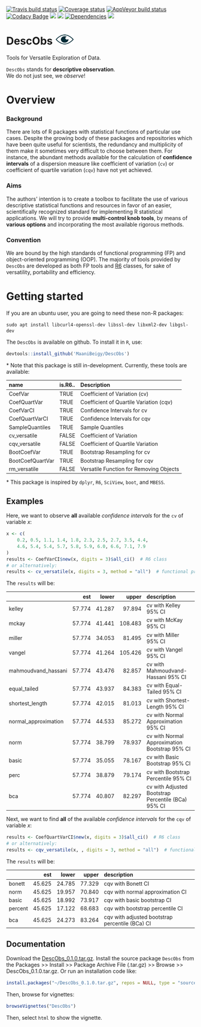 [![Travis build status](https://travis-ci.org/MaaniBeigy/DescObs.svg?branch=master)](https://travis-ci.org/MaaniBeigy/DescObs)
[![Coverage status](https://codecov.io/gh/MaaniBeigy/DescObs/branch/master/graph/badge.svg)](https://codecov.io/github/MaaniBeigy/DescObs?branch=master)
[![AppVeyor build status](https://ci.appveyor.com/api/projects/status/github/MaaniBeigy/DescObs?branch=master&svg=true)](https://ci.appveyor.com/project/MaaniBeigy/DescObs)
[![Codacy Badge](https://api.codacy.com/project/badge/Grade/9ad35951ceb94dfe96f3bb1f2fc55468)](https://www.codacy.com/app/MaaniBeigy/DescObs?utm_source=github.com&amp;utm_medium=referral&amp;utm_content=MaaniBeigy/DescObs&amp;utm_campaign=Badge_Grade)
[![](https://img.shields.io/github/languages/code-size/MaaniBeigy/DescObs.svg)](https://github.com/MaaniBeigy/DescObs)
[![](https://img.shields.io/github/last-commit/MaaniBeigy/DescObs.svg)](https://github.com/MaaniBeigy/DescObs/commits/master)
[![Dependencies](https://tinyverse.netlify.com/badge/DescObs)](https://cran.r-project.org/package=DescObs)
[![](https://img.shields.io/badge/lifecycle-experimental-orange.svg)](https://www.tidyverse.org/lifecycle/#experimental)


# DescObs ![DescObs](eye.png)
Tools for Versatile Exploration of Data.   

`DescObs` stands for **descriptive observation**.    
We do not just see, we *observe*!   

# Overview   

### Background    

There are lots of R packages with statistical functions of particular use cases.
Despite the growing body of these packages and repositories which have been
quite useful for scientists, the redundancy and multiplicity of them
make it sometimes very difficult to choose between them. For instance, the 
abundant methods available for the calculation of **confidence intervals** of a 
dispersion measure like coefficient of variation (`cv`) or coefficient of quartile variation (`cqv`) have not yet achieved.    

### Aims    

The authors' intention is to create a toolbox to facilitate the use of various 
descriptive statistical functions and resources in favor of an easier, 
scientifically recognized standard for implementing R statistical applications. 
We will try to provide **multi-control knob tools**, by means of 
**various options** and incorporating the most available rigorous methods.   

### Convention       

We are bound by the high standards of functional programming (FP) and object-oriented programming (OOP). The majority of tools provided by `DescObs` are developed as both FP tools and [R6](https://github.com/r-lib/R6) classes, for sake of versatility, portability and efficiency.

# Getting started    

If you are an ubuntu user, you are going to need these non-R packages:    
```linux
sudo apt install libcurl4-openssl-dev libssl-dev libxml2-dev libgsl-dev   
```   

The `DescObs` is available on github. To install it in `R`, use:    

```r
devtools::install_github('MaaniBeigy/DescObs')  
```
\* Note that this package is still in-development. Currently, these tools are
available:     

|name             |is.R6.. |Description                             |
|:----------------|:-------|:---------------------------------------|
|CoefVar          |TRUE    |Coefficient of Variation (cv)           |
|CoefQuartVar     |TRUE    |Coefficient of Quartile Variation (cqv) |
|CoefVarCI        |TRUE    |Confidence Intervals for cv             |
|CoefQuartVarCI   |TRUE    |Confidence Intervals for cqv            |
|SampleQuantiles  |TRUE    |Sample Quantiles                        |
|cv_versatile     |FALSE   |Coefficient of Variation                |
|cqv_versatile    |FALSE   |Coefficient of Quartile Variation       |
|BootCoefVar      |TRUE    |Bootstrap Resampling for cv             |
|BootCoefQuartVar |TRUE    |Bootstrap Resampling for cqv            |
|rm_versatile     |FALSE   |Versatile Function for Removing Objects |




\* This package is inspired by `dplyr`, `R6`, `SciView`, `boot`, and `MBESS`.    

## Examples    

Here, we want to observe **all** available *confidence intervals* for the `cv` 
of variable *x*:     
```r
x <- c(
    0.2, 0.5, 1.1, 1.4, 1.8, 2.3, 2.5, 2.7, 3.5, 4.4,
    4.6, 5.4, 5.4, 5.7, 5.8, 5.9, 6.0, 6.6, 7.1, 7.9
)
results <- CoefVarCI$new(x, digits = 3)$all_ci()  # R6 class
# or alternatively: 
results <- cv_versatile(x, digits = 3, method = "all")  # functional programming
```
The `results` will be:    

|                     |    est|  lower|   upper|description                                        |
|:--------------------|------:|------:|-------:|:--------------------------------------------------|
|kelley               | 57.774| 41.287|  97.894|cv with Kelley 95% CI                              |
|mckay                | 57.774| 41.441| 108.483|cv with McKay 95% CI                               |
|miller               | 57.774| 34.053|  81.495|cv with Miller 95% CI                              |
|vangel               | 57.774| 41.264| 105.426|cv with Vangel 95% CI                              |
|mahmoudvand_hassani  | 57.774| 43.476|  82.857|cv with Mahmoudvand-Hassani 95% CI                 |
|equal_tailed         | 57.774| 43.937|  84.383|cv with Equal-Tailed 95% CI                        |
|shortest_length      | 57.774| 42.015|  81.013|cv with Shortest-Length 95% CI                     |
|normal_approximation | 57.774| 44.533|  85.272|cv with Normal Approximation 95% CI                |
|norm                 | 57.774| 38.799|  78.937|cv with Normal Approximation Bootstrap 95% CI      |
|basic                | 57.774| 35.055|  78.167|cv with Basic Bootstrap 95% CI                     |
|perc                 | 57.774| 38.879|  79.174|cv with Bootstrap Percentile 95% CI                |
|bca                  | 57.774| 40.807|  82.297|cv with Adjusted Bootstrap Percentile (BCa) 95% CI |

Next, we want to find **all** of the available *confidence intervals* for the `cqv` of variable *x*:  

```r
results <- CoefQuartVarCI$new(x, digits = 3)$all_ci()  # R6 class
# or alternatively:
results <- cqv_versatile(x, , digits = 3, method = "all")  # functional programming

```
The `results` will be:   

|        |    est|  lower|  upper|description                                     |
|:-------|------:|------:|------:|:-----------------------------------------------|
|bonett  | 45.625| 24.785| 77.329|cqv with Bonett CI                              |
|norm    | 45.625| 19.957| 70.840|cqv with normal approximation CI                |
|basic   | 45.625| 18.992| 73.917|cqv with basic bootstrap CI                     |
|percent | 45.625| 17.122| 68.683|cqv with bootstrap percentile CI                |
|bca     | 45.625| 24.273| 83.264|cqv with adjusted bootstrap percentile (BCa) CI |

## Documentation    

Download the [DescObs_0.1.0.tar.gz](
https://github.com/MaaniBeigy/DescObs/raw/master/DescObs_0.1.0.tar.gz). Install the source package `DescObs` from the Packages >> Install >> Package Archive 
File (.tar.gz) >> Browse >> DescObs_0.1.0.tar.gz. Or run an installation code like:     
```r
install.packages("~/DescObs_0.1.0.tar.gz", repos = NULL, type = "source")
```
Then, browse for vignettes:

```r
browseVignettes("DescObs")
```
Then, select `html` to show the vignette.
